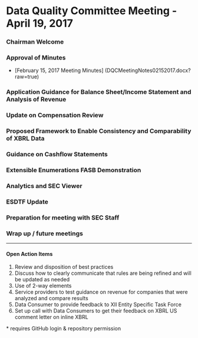# Data Quality Committee Meeting - April 19, 2017
  <!--- * [materials for DQC Members & Observers (Contributed Rules Workstream .zip Rule Forms & Impact Analyses)*](https://github.com/dataqualitycommittee/dqc-review/blob/master/meetings/apr_2017/20170419-DQCfiles.zip?raw=true) --->

### Chairman Welcome 
  
### Approval of Minutes
  * [February 15, 2017 Meeting Minutes] (DQCMeetingNotes02152017.docx?raw=true)

### Application Guidance for Balance Sheet/Income Statement and Analysis of Revenue 

### Update on Compensation Review

### Proposed Framework to Enable Consistency and Comparability of XBRL Data
  <!--- * [Summary of comments received](https://github.com/dataqualitycommittee/dqc-review/blob/master/meetings/apr_2017/frameworkcomments.docx?raw=true) --->

### Guidance on Cashflow Statements 

### Extensible Enumerations FASB Demonstration 

### Analytics and SEC Viewer 

### ESDTF Update 

### Preparation for meeting with SEC Staff
  <!--- * [Agenda](https://github.com/dataqualitycommittee/dqc-review/blob/master/meetings/apr_2017/secagenda.docx?raw=true) --->
  
### Wrap up / future meetings

______________________

#### Open Action Items

1. Review and disposition of best practices
2. Discuss how to clearly communicate that rules are being refined and will be updated as needed
3. Use of 2-way elements
4. Service providers to test guidance on revenue for companies that were analyzed and compare results
5. Data Consumer to provide feedback to XII Entity Specific Task Force
6. Set up call with Data Consumers to get their feedback on XBRL US comment letter on inline XBRL

\* requires GitHub login & repository permission